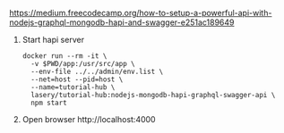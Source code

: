 https://medium.freecodecamp.org/how-to-setup-a-powerful-api-with-nodejs-graphql-mongodb-hapi-and-swagger-e251ac189649

1. Start hapi server
    ```
    docker run --rm -it \
      -v $PWD/app:/usr/src/app \
      --env-file ../../admin/env.list \
      --net=host --pid=host \
      --name=tutorial-hub \
      lasery/tutorial-hub:nodejs-mongodb-hapi-graphql-swagger-api \
      npm start
    ```
1. Open browser
http://localhost:4000
